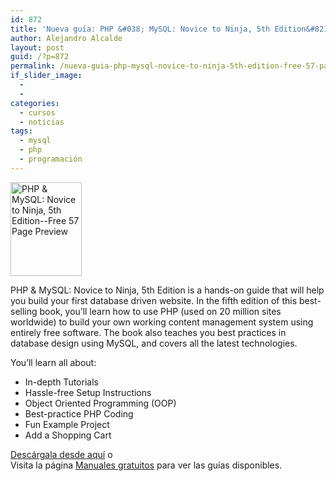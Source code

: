 ```yaml
---
id: 872
title: 'Nueva guía: PHP &#038; MySQL: Novice to Ninja, 5th Edition&#8211;Free 57 Page Preview'
author: Alejandro Alcalde
layout: post
guid: /?p=872
permalink: /nueva-guia-php-mysql-novice-to-ninja-5th-edition-free-57-page-preview/
if_slider_image:
  - 
  - 
categories:
  - cursos
  - noticias
tags:
  - mysql
  - php
  - programación
---
```

[<img src="http://elbauldelprogramador.com/content/uploads/2012/08/w_sitb33c1.gif" alt="PHP &#038; MySQL: Novice to Ninja, 5th Edition--Free 57 Page Preview" title="PHP &#038; MySQL: Novice to Ninja, 5th Edition--Free 57 Page Preview" width="114" height="150" class="alignleft size-full wp-image-873" />][1]

PHP & MySQL: Novice to Ninja, 5th Edition is a hands-on guide that will help you build your first database driven website. In the fifth edition of this best-selling book, you&#8217;ll learn how to use PHP (used on 20 million sites worldwide) to build your own working content management system using entirely free software. The book also teaches you best practices in database design using MySQL, and covers all the latest technologies.

You&#8217;ll learn all about:

  * In-depth Tutorials
  * Hassle-free Setup Instructions
  * Object Oriented Programming (OOP)
  * Best-practice PHP Coding
  * Fun Example Project
  * Add a Shopping Cart

[Descárgala desde aquí][1] o  
Visita la página [Manuales gratuitos][2] para ver las guías disponibles.



 [1]: http://elbauldelprogramador.tradepub.com/c/pubRD.mpl?sr=oc&_t=oc:&pc=w_sitb33/prgm.cgi
 [2]: /manuales-gratuitos/